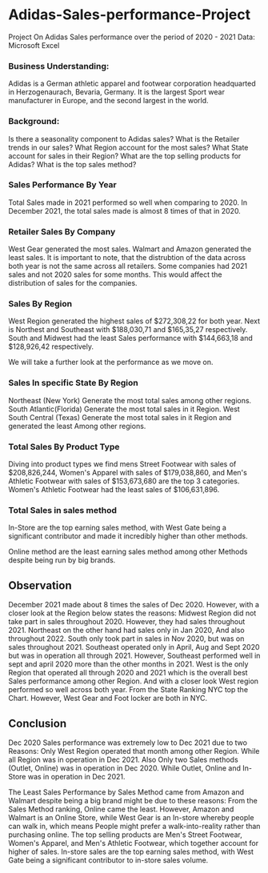 # Adidas-Sales-performance-Project 
Project On Adidas Sales performance over the period of 2020 - 2021
Data: Microsoft Excel

### Business Understanding:
Adidas is a German athletic apparel and footwear corporation headquarted in Herzogenaurach, Bevaria, Germany.
It is the largest Sport wear manufacturer in Europe, and the second largest in the world.

### Background:
Is there a seasonality component to Adidas sales?
What is the Retailer trends in our sales?
What Region account for the most sales?
What State account for sales in their Region?
What are the top selling products for Adidas?
What is the top sales method?

### Sales Performance By Year
Total Sales made in 2021 performed so well when comparing to 2020. 
In December 2021, the total sales made is almost 8 times of that in 2020.

### Retailer Sales By Company
West Gear generated the most sales.
Walmart and Amazon generated the least sales.
It is important to note, that the distrubtion of the data across both year is not the same across all retailers. Some companies had 2021 sales and not 2020 sales for some months. This would affect the distribution of sales for the companies.


### Sales By Region
West Region generated the highest sales of $272,308,22 for both year.
Next is Northest  and Southeast with $188,030,71 and $165,35,27 respectively.
South and Midwest had the least Sales performance with $144,663,18 and $128,926,42 respectively.

We will take a further look at the performance as we move on.

### Sales In specific State By Region
Northeast (New York) Generate the most total sales among other regions.
South Atlantic(Florida) Generate the most total sales in it Region. 
West South Central (Texas) Generate the most total sales in it Region and generated the least  Among other regions.



### Total Sales By Product Type
Diving into product types we find mens Street Footwear with sales of $208,826,244, Women's Apparel with sales of $179,038,860, and Men's Athletic Footwear with sales of $153,673,680 are the top 3 categories.
Women's Athletic Footwear had the least sales of $106,631,896.


### Total Sales in sales method 
In-Store are the top earning sales method, with West Gate being a significant contributor and made it incredibly higher than other methods.

Online method are the least earning sales method among other Methods despite being run by big brands.



## Observation
December 2021 made about 8 times the sales of Dec 2020. However, with a closer look at the Region below states the reasons:
Midwest Region did not take part in sales throughout 2020. However, they had sales throughout 2021. Northeast on the other hand had sales only in Jan 2020, And also throughout 2022.
South only took part in sales in Nov 2020, but was on sales throughout 2021.
Southeast operated only in April, Aug and Sept 2020 but was in operation all through 2021. However, Southeast performed well in sept and april 2020 more than the other months in 2021.
West  is the only Region that operated all through 2020 and 2021 which is the overall best Sales performance among other Region. And with a closer look West region performed so well across both year. 
From the State Ranking NYC top the Chart. However, West Gear and Foot locker are both in NYC. 



## Conclusion
Dec 2020 Sales performance was extremely low to Dec 2021 due to two Reasons:
Only West Region operated that month among other Region. While all Region was in operation in Dec 2021.
Also Only two Sales methods (Outlet, Online) was in operation in Dec 2020. While Outlet, Online and In-Store was in operation in Dec 2021. 

The Least Sales Performance by Sales Method came from Amazon and Walmart despite being a big brand might be due to these reasons:
From the Sales Method ranking, Online came the least. However, Amazon and Walmart is an Online Store, while West Gear is an In-store whereby people can walk in, which means People might prefer a walk-into-reality rather than purchasing online.
The top selling products are Men's Street Footwear, Women's Apparel, and Men's Athletic Footwear, which together account for higher of sales.
In-store sales are the top earning sales method, with West Gate being a significant contributor to in-store sales volume.
